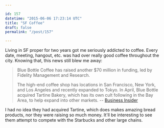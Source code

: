 ```yaml
---

id: 157
datetime: "2015-06-06 17:23:14 UTC"
title: "SF Coffee"
draft: false
permalink: "/post/157"

---
```


Living in SF proper for two years got me seriously addicted to coffee. Every date, meeting, hangout, etc. was had over really good coffee throughout the city. Knowing that, this news still blew me away: 

 > Blue Bottle Coffee has raised another $70 million in funding, led by Fidelity Management and Research.
 > 
 > The high-end coffee shop has locations in San Francisco, New York, and Los Angeles and recently expanded to Tokyo. In April, Blue Bottle acquired Tartine Bakery, which has its own cult following in the Bay Area, to help expand into other markets.  -- [Business Insider](https://www.businessinsider.com/blue-bottle-raises-another-70-million-2015-6)

I had no idea they had acquired Tartine, which does makes amazing bread products, nor they were raising so much money. It'll be interesting to see them attempt to compete with the Starbucks and other large chains.

